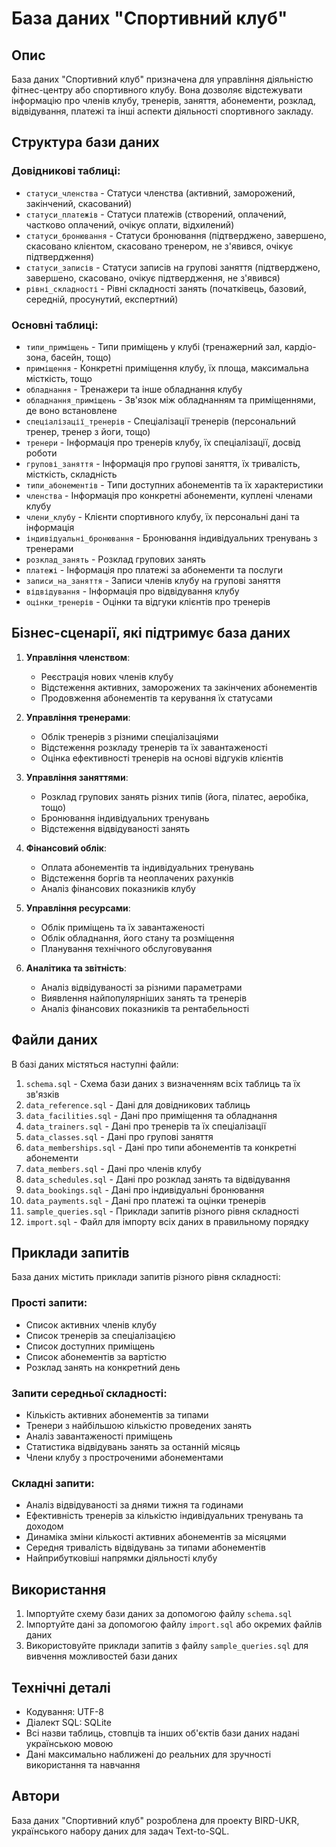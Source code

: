 # База даних "Спортивний клуб"

## Опис
База даних "Спортивний клуб" призначена для управління діяльністю фітнес-центру або спортивного клубу. Вона дозволяє відстежувати інформацію про членів клубу, тренерів, заняття, абонементи, розклад, відвідування, платежі та інші аспекти діяльності спортивного закладу.

## Структура бази даних

### Довідникові таблиці:
- `статуси_членства` - Статуси членства (активний, заморожений, закінчений, скасований)
- `статуси_платежів` - Статуси платежів (створений, оплачений, частково оплачений, очікує оплати, відхилений)
- `статуси_бронювання` - Статуси бронювання (підтверджено, завершено, скасовано клієнтом, скасовано тренером, не з'явився, очікує підтвердження)
- `статуси_записів` - Статуси записів на групові заняття (підтверджено, завершено, скасовано, очікує підтвердження, не з'явився)
- `рівні_складності` - Рівні складності занять (початківець, базовий, середній, просунутий, експертний)

### Основні таблиці:
- `типи_приміщень` - Типи приміщень у клубі (тренажерний зал, кардіо-зона, басейн, тощо)
- `приміщення` - Конкретні приміщення клубу, їх площа, максимальна місткість, тощо
- `обладнання` - Тренажери та інше обладнання клубу
- `обладнання_приміщень` - Зв'язок між обладнанням та приміщеннями, де воно встановлене
- `спеціалізації_тренерів` - Спеціалізації тренерів (персональний тренер, тренер з йоги, тощо)
- `тренери` - Інформація про тренерів клубу, їх спеціалізації, досвід роботи
- `групові_заняття` - Інформація про групові заняття, їх тривалість, місткість, складність
- `типи_абонементів` - Типи доступних абонементів та їх характеристики
- `членства` - Інформація про конкретні абонементи, куплені членами клубу
- `члени_клубу` - Клієнти спортивного клубу, їх персональні дані та інформація
- `індивідуальні_бронювання` - Бронювання індивідуальних тренувань з тренерами
- `розклад_занять` - Розклад групових занять
- `платежі` - Інформація про платежі за абонементи та послуги
- `записи_на_заняття` - Записи членів клубу на групові заняття
- `відвідування` - Інформація про відвідування клубу
- `оцінки_тренерів` - Оцінки та відгуки клієнтів про тренерів

## Бізнес-сценарії, які підтримує база даних

1. **Управління членством**:
   - Реєстрація нових членів клубу
   - Відстеження активних, заморожених та закінчених абонементів
   - Продовження абонементів та керування їх статусами

2. **Управління тренерами**:
   - Облік тренерів з різними спеціалізаціями
   - Відстеження розкладу тренерів та їх завантаженості
   - Оцінка ефективності тренерів на основі відгуків клієнтів

3. **Управління заняттями**:
   - Розклад групових занять різних типів (йога, пілатес, аеробіка, тощо)
   - Бронювання індивідуальних тренувань
   - Відстеження відвідуваності занять

4. **Фінансовий облік**:
   - Оплата абонементів та індивідуальних тренувань
   - Відстеження боргів та неоплачених рахунків
   - Аналіз фінансових показників клубу

5. **Управління ресурсами**:
   - Облік приміщень та їх завантаженості
   - Облік обладнання, його стану та розміщення
   - Планування технічного обслуговування

6. **Аналітика та звітність**:
   - Аналіз відвідуваності за різними параметрами
   - Виявлення найпопулярніших занять та тренерів
   - Аналіз фінансових показників та рентабельності

## Файли даних

В базі даних містяться наступні файли:

1. `schema.sql` - Схема бази даних з визначенням всіх таблиць та їх зв'язків
2. `data_reference.sql` - Дані для довідникових таблиць
3. `data_facilities.sql` - Дані про приміщення та обладнання
4. `data_trainers.sql` - Дані про тренерів та їх спеціалізації
5. `data_classes.sql` - Дані про групові заняття
6. `data_memberships.sql` - Дані про типи абонементів та конкретні абонементи
7. `data_members.sql` - Дані про членів клубу
8. `data_schedules.sql` - Дані про розклад занять та відвідування
9. `data_bookings.sql` - Дані про індивідуальні бронювання
10. `data_payments.sql` - Дані про платежі та оцінки тренерів
11. `sample_queries.sql` - Приклади запитів різного рівня складності
12. `import.sql` - Файл для імпорту всіх даних в правильному порядку

## Приклади запитів

База даних містить приклади запитів різного рівня складності:

### Прості запити:
- Список активних членів клубу
- Список тренерів за спеціалізацією
- Список доступних приміщень
- Список абонементів за вартістю
- Розклад занять на конкретний день

### Запити середньої складності:
- Кількість активних абонементів за типами
- Тренери з найбільшою кількістю проведених занять
- Аналіз завантаженості приміщень
- Статистика відвідувань занять за останній місяць
- Члени клубу з простроченими абонементами

### Складні запити:
- Аналіз відвідуваності за днями тижня та годинами
- Ефективність тренерів за кількістю індивідуальних тренувань та доходом
- Динаміка зміни кількості активних абонементів за місяцями
- Середня тривалість відвідувань за типами абонементів
- Найприбутковіші напрямки діяльності клубу

## Використання

1. Імпортуйте схему бази даних за допомогою файлу `schema.sql`
2. Імпортуйте дані за допомогою файлу `import.sql` або окремих файлів даних
3. Використовуйте приклади запитів з файлу `sample_queries.sql` для вивчення можливостей бази даних

## Технічні деталі

- Кодування: UTF-8
- Діалект SQL: SQLite
- Всі назви таблиць, стовпців та інших об'єктів бази даних надані українською мовою
- Дані максимально наближені до реальних для зручності використання та навчання

## Автори

База даних "Спортивний клуб" розроблена для проекту BIRD-UKR, українського набору даних для задач Text-to-SQL. 